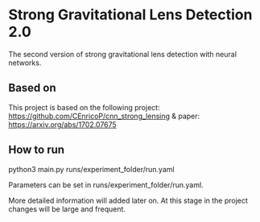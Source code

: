 # Strong Gravitational Lens Detection 2.0
The second version of strong gravitational lens detection with neural networks.

## Based on
This project is based on the following project: https://github.com/CEnricoP/cnn_strong_lensing & paper: https://arxiv.org/abs/1702.07675


## How to run
python3 main.py runs/experiment_folder/run.yaml

Parameters can be set in runs/experiment_folder/run.yaml.

More detailed information will added later on. At this stage in the project changes will be large and frequent.
